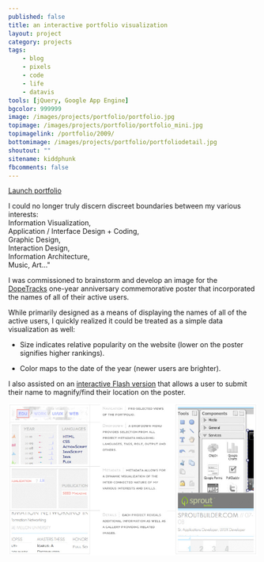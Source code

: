 ```yaml
---
published: false
title: an interactive portfolio visualization
layout: project
category: projects
tags:
    - blog
    - pixels
    - code
    - life
    - datavis
tools: [jQuery, Google App Engine]
bgcolor: 999999
image: /images/projects/portfolio/portfolio.jpg
topimage: /images/projects/portfolio/portfolio_mini.jpg
topimagelink: /portfolio/2009/
bottomimage: /images/projects/portfolio/portfoliodetail.jpg
shoutout: ""
sitename: kiddphunk
fbcomments: false
---
```


[Launch portfolio](/portfolio/2009/)


I could no longer truly discern discreet boundaries between my various interests:<br>Information Visualization,<br> Application / Interface Design + Coding,<br> Graphic Design,<br> Interaction Design,<br> Information Architecture,<br> Music, Art..."




I was commissioned to brainstorm and develop an image for the [DopeTracks](http://dopetracks.com) one-year anniversary commemorative poster that incorporated the names of all of their active users. 

While primarily designed as a means of displaying the names of all of the active users, I quickly realized it could be treated as a simple data visualization as well:

* Size indicates relative popularity on the website (lower on the poster signifies higher rankings).

* Color maps to the date of the year (newer users are brighter).


I also assisted on an [interactive Flash version](http://blog.dopetracks.com/2008/04/04/omg-dopetracks-is-1-year-old) that allows a user to submit their name to magnify/find their location on the poster.


<img class="spanimage" src="/images/projects/portfolio/legend.jpg">


